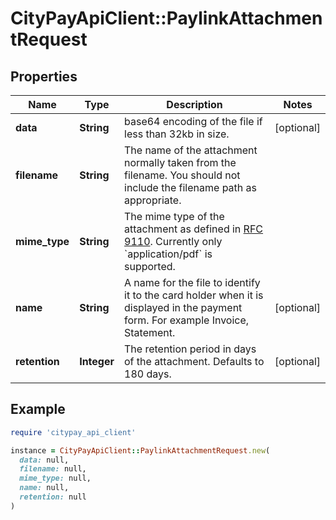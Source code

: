 # CityPayApiClient::PaylinkAttachmentRequest

## Properties

| Name | Type | Description | Notes |
| ---- | ---- | ----------- | ----- |
| **data** | **String** | base64 encoding of the file if less than 32kb in size. | [optional] |
| **filename** | **String** | The name of the attachment normally taken from the filename. You should not include the filename path as appropriate. |  |
| **mime_type** | **String** | The mime type of the attachment as defined in [RFC 9110](https://www.rfc-editor.org/rfc/rfc9110.html). Currently only &#x60;application/pdf&#x60; is supported. |  |
| **name** | **String** | A name for the file to identify it to the card holder when it is displayed in the payment form. For example Invoice, Statement. | [optional] |
| **retention** | **Integer** | The retention period in days of the attachment. Defaults to 180 days. | [optional] |

## Example

```ruby
require 'citypay_api_client'

instance = CityPayApiClient::PaylinkAttachmentRequest.new(
  data: null,
  filename: null,
  mime_type: null,
  name: null,
  retention: null
)
```

